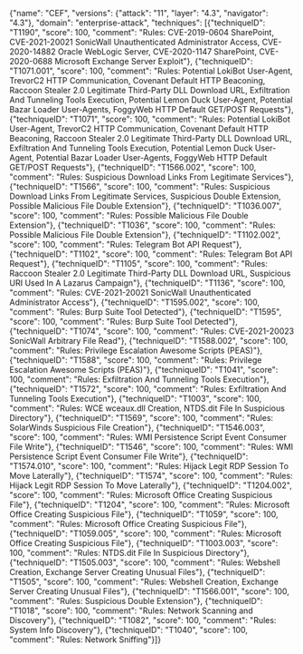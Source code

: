 {"name": "CEF", "versions": {"attack": "11", "layer": "4.3", "navigator": "4.3"}, "domain": "enterprise-attack", "techniques": [{"techniqueID": "T1190", "score": 100, "comment": "Rules: CVE-2019-0604 SharePoint, CVE-2021-20021 SonicWall Unauthenticated Administrator Access, CVE-2020-14882 Oracle WebLogic Server, CVE-2020-1147 SharePoint, CVE-2020-0688 Microsoft Exchange Server Exploit"}, {"techniqueID": "T1071.001", "score": 100, "comment": "Rules: Potential LokiBot User-Agent, TrevorC2 HTTP Communication, Covenant Default HTTP Beaconing, Raccoon Stealer 2.0 Legitimate Third-Party DLL Download URL, Exfiltration And Tunneling Tools Execution, Potential Lemon Duck User-Agent, Potential Bazar Loader User-Agents, FoggyWeb HTTP Default GET/POST Requests"}, {"techniqueID": "T1071", "score": 100, "comment": "Rules: Potential LokiBot User-Agent, TrevorC2 HTTP Communication, Covenant Default HTTP Beaconing, Raccoon Stealer 2.0 Legitimate Third-Party DLL Download URL, Exfiltration And Tunneling Tools Execution, Potential Lemon Duck User-Agent, Potential Bazar Loader User-Agents, FoggyWeb HTTP Default GET/POST Requests"}, {"techniqueID": "T1566.002", "score": 100, "comment": "Rules: Suspicious Download Links From Legitimate Services"}, {"techniqueID": "T1566", "score": 100, "comment": "Rules: Suspicious Download Links From Legitimate Services, Suspicious Double Extension, Possible Malicious File Double Extension"}, {"techniqueID": "T1036.007", "score": 100, "comment": "Rules: Possible Malicious File Double Extension"}, {"techniqueID": "T1036", "score": 100, "comment": "Rules: Possible Malicious File Double Extension"}, {"techniqueID": "T1102.002", "score": 100, "comment": "Rules: Telegram Bot API Request"}, {"techniqueID": "T1102", "score": 100, "comment": "Rules: Telegram Bot API Request"}, {"techniqueID": "T1105", "score": 100, "comment": "Rules: Raccoon Stealer 2.0 Legitimate Third-Party DLL Download URL, Suspicious URI Used In A Lazarus Campaign"}, {"techniqueID": "T1136", "score": 100, "comment": "Rules: CVE-2021-20021 SonicWall Unauthenticated Administrator Access"}, {"techniqueID": "T1595.002", "score": 100, "comment": "Rules: Burp Suite Tool Detected"}, {"techniqueID": "T1595", "score": 100, "comment": "Rules: Burp Suite Tool Detected"}, {"techniqueID": "T1074", "score": 100, "comment": "Rules: CVE-2021-20023 SonicWall Arbitrary File Read"}, {"techniqueID": "T1588.002", "score": 100, "comment": "Rules: Privilege Escalation Awesome Scripts (PEAS)"}, {"techniqueID": "T1588", "score": 100, "comment": "Rules: Privilege Escalation Awesome Scripts (PEAS)"}, {"techniqueID": "T1041", "score": 100, "comment": "Rules: Exfiltration And Tunneling Tools Execution"}, {"techniqueID": "T1572", "score": 100, "comment": "Rules: Exfiltration And Tunneling Tools Execution"}, {"techniqueID": "T1003", "score": 100, "comment": "Rules: WCE wceaux.dll Creation, NTDS.dit File In Suspicious Directory"}, {"techniqueID": "T1569", "score": 100, "comment": "Rules: SolarWinds Suspicious File Creation"}, {"techniqueID": "T1546.003", "score": 100, "comment": "Rules: WMI Persistence Script Event Consumer File Write"}, {"techniqueID": "T1546", "score": 100, "comment": "Rules: WMI Persistence Script Event Consumer File Write"}, {"techniqueID": "T1574.010", "score": 100, "comment": "Rules: Hijack Legit RDP Session To Move Laterally"}, {"techniqueID": "T1574", "score": 100, "comment": "Rules: Hijack Legit RDP Session To Move Laterally"}, {"techniqueID": "T1204.002", "score": 100, "comment": "Rules: Microsoft Office Creating Suspicious File"}, {"techniqueID": "T1204", "score": 100, "comment": "Rules: Microsoft Office Creating Suspicious File"}, {"techniqueID": "T1059", "score": 100, "comment": "Rules: Microsoft Office Creating Suspicious File"}, {"techniqueID": "T1059.005", "score": 100, "comment": "Rules: Microsoft Office Creating Suspicious File"}, {"techniqueID": "T1003.003", "score": 100, "comment": "Rules: NTDS.dit File In Suspicious Directory"}, {"techniqueID": "T1505.003", "score": 100, "comment": "Rules: Webshell Creation, Exchange Server Creating Unusual Files"}, {"techniqueID": "T1505", "score": 100, "comment": "Rules: Webshell Creation, Exchange Server Creating Unusual Files"}, {"techniqueID": "T1566.001", "score": 100, "comment": "Rules: Suspicious Double Extension"}, {"techniqueID": "T1018", "score": 100, "comment": "Rules: Network Scanning and Discovery"}, {"techniqueID": "T1082", "score": 100, "comment": "Rules: System Info Discovery"}, {"techniqueID": "T1040", "score": 100, "comment": "Rules: Network Sniffing"}]}